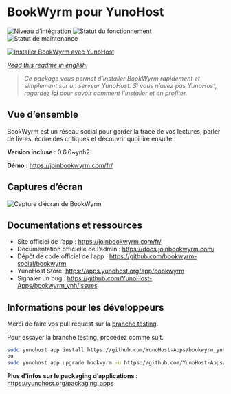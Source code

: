<!--
N.B.: This README was automatically generated by https://github.com/YunoHost/apps/tree/master/tools/README-generator
It shall NOT be edited by hand.
-->

# BookWyrm pour YunoHost

[![Niveau d’intégration](https://dash.yunohost.org/integration/bookwyrm.svg)](https://dash.yunohost.org/appci/app/bookwyrm) ![Statut du fonctionnement](https://ci-apps.yunohost.org/ci/badges/bookwyrm.status.svg) ![Statut de maintenance](https://ci-apps.yunohost.org/ci/badges/bookwyrm.maintain.svg)

[![Installer BookWyrm avec YunoHost](https://install-app.yunohost.org/install-with-yunohost.svg)](https://install-app.yunohost.org/?app=bookwyrm)

*[Read this readme in english.](./README.md)*

> *Ce package vous permet d’installer BookWyrm rapidement et simplement sur un serveur YunoHost.
Si vous n’avez pas YunoHost, regardez [ici](https://yunohost.org/#/install) pour savoir comment l’installer et en profiter.*

## Vue d’ensemble

BookWyrm est un réseau social pour garder la trace de vos lectures, parler de livres, écrire des critiques et découvrir quoi lire ensuite.


**Version incluse :** 0.6.6~ynh2

**Démo :** https://joinbookwyrm.com/fr/

## Captures d’écran

![Capture d’écran de BookWyrm](./doc/screenshots/screenshot-bookwyrm.jpg)

## Documentations et ressources

* Site officiel de l’app : <https://joinbookwyrm.com/fr/>
* Documentation officielle de l’admin : <https://docs.joinbookwyrm.com/>
* Dépôt de code officiel de l’app : <https://github.com/bookwyrm-social/bookwyrm>
* YunoHost Store: <https://apps.yunohost.org/app/bookwyrm>
* Signaler un bug : <https://github.com/YunoHost-Apps/bookwyrm_ynh/issues>

## Informations pour les développeurs

Merci de faire vos pull request sur la [branche testing](https://github.com/YunoHost-Apps/bookwyrm_ynh/tree/testing).

Pour essayer la branche testing, procédez comme suit.

``` bash
sudo yunohost app install https://github.com/YunoHost-Apps/bookwyrm_ynh/tree/testing --debug
ou
sudo yunohost app upgrade bookwyrm -u https://github.com/YunoHost-Apps/bookwyrm_ynh/tree/testing --debug
```

**Plus d’infos sur le packaging d’applications :** <https://yunohost.org/packaging_apps>